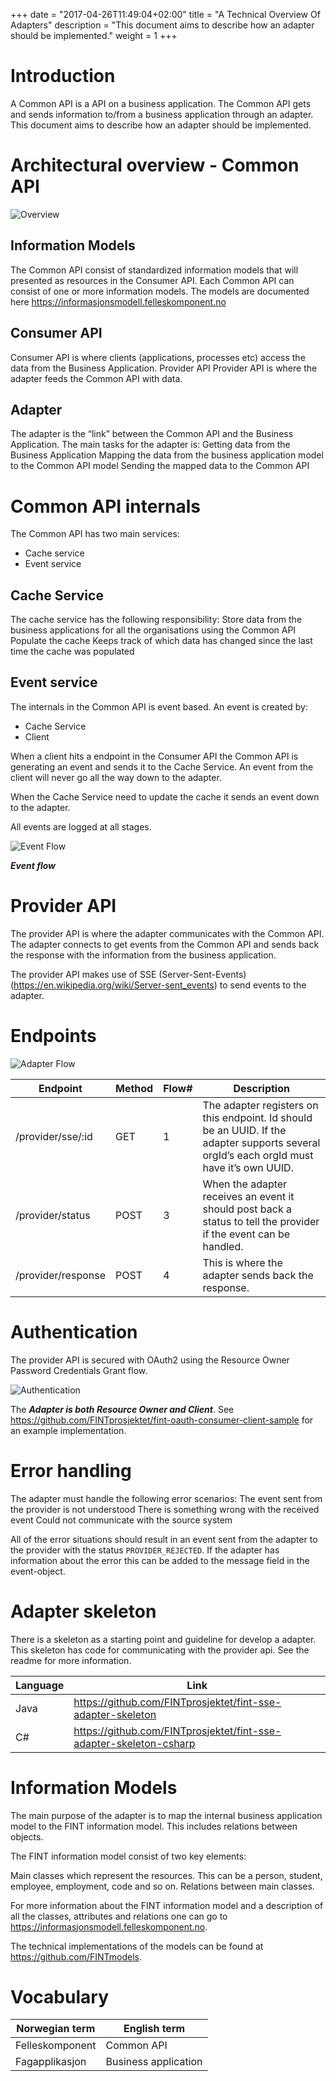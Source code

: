 +++
date = "2017-04-26T11:49:04+02:00"
title = "A Technical Overview Of Adapters"
description = "This document aims to describe how an adapter should be implemented."
weight = 1
+++

# Introduction
A Common API is a API on a business application. The Common API gets and sends information to/from a business application through an adapter. This document aims to describe how an adapter should be implemented.

# Architectural overview - Common API

<img src="/images/architec-overview-kopi.png" alt="Overview" class="img-responsive" />

## Information Models
The Common API consist of standardized information models that will presented as resources in the Consumer API. Each Common API can consist of one or more information models. The models are documented here https://informasjonsmodell.felleskomponent.no

## Consumer API
Consumer API is where clients (applications, processes etc) access the data from the Business Application. 
Provider API
Provider API is where the adapter feeds the Common API with data.

## Adapter
The adapter is the “link” between the Common API and the Business Application. The main tasks for the adapter is:
Getting data from the Business Application
Mapping the data from the business application model to the Common API model
Sending the mapped data to the Common API

# Common API internals
The Common API has two main services:

* Cache service
* Event service

## Cache Service

The cache service has the following responsibility:
Store data from the business applications for all the organisations using the Common API
Populate the cache
Keeps track of which data has changed since the last time the cache was populated

## Event service

The internals in the Common API is event based. An event is created by:

* Cache Service
* Client

When a client hits a endpoint in the Consumer API the Common API is generating an event and sends it to the Cache Service. An event from the client will never go all the way down to the adapter.

When the Cache Service need to update the cache it sends an event down to the adapter.

All events are logged at all stages.

<img src="/images/fint-event-flow.png" alt="Event Flow" class="img-responsive" />

***Event flow***

# Provider API
The provider API is where the adapter communicates with the Common API. The adapter connects to get events from the Common API and sends back the response with the information from the business application.

The provider API makes use of SSE (Server-Sent-Events) (https://en.wikipedia.org/wiki/Server-sent_events) to send events to the adapter.

# Endpoints

<img src="/images/adapter-flow.png" alt="Adapter Flow" class="img-responsive" />

| Endpoint           | Method | Flow# | Description                                                                                                                               |
|--------------------|--------|-------|-------------------------------------------------------------------------------------------------------------------------------------------|
| /provider/sse/:id  | GET    | 1     | The adapter registers on this endpoint. Id should be an UUID. If the adapter supports several orgId’s each orgId must have it’s own UUID. |
| /provider/status   | POST   | 3     | When the adapter receives an event it should post back a status to tell the provider if the event can be handled.                         |
| /provider/response | POST   | 4     | This is where the adapter sends back the response.                                                                                        |

# Authentication

The provider API is secured with OAuth2 using the Resource Owner Password Credentials Grant flow.

<img src="/images/authentication.png" alt="Authentication" class="img-responsive" />

The ***Adapter is both Resource Owner and Client***. See https://github.com/FINTprosjektet/fint-oauth-consumer-client-sample for an example implementation.

# Error handling

The adapter must handle the following error scenarios:
The event sent from the provider is not understood
There is something wrong with the received event
Could not communicate with the source system

All of the error situations should result in an event sent from the adapter to the provider with the status `PROVIDER_REJECTED`. If the adapter has information about the error this can be added to the message field in the event-object.

# Adapter skeleton

There is a skeleton as a starting point and guideline for develop a adapter. This skeleton has code for communicating with the provider api. See the readme for more information.

| Language | Link                                                               |
|----------|--------------------------------------------------------------------|
| Java     | https://github.com/FINTprosjektet/fint-sse-adapter-skeleton        |
| C#       | https://github.com/FINTprosjektet/fint-sse-adapter-skeleton-csharp |

# Information Models
The main purpose of the adapter is to map the internal business application model to the FINT information model. This includes relations between objects. 

The FINT information model consist of two key elements:

Main classes which represent the resources. This can be a person, student, employee, employment, code and so on.
Relations between main classes. 

For more information about the FINT information model and a description of all the classes, attributes and relations one can go to https://informasjonsmodell.felleskomponent.no.

The technical implementations of the models can be found at https://github.com/FINTmodels.

# Vocabulary

| Norwegian term  | English term         |
|-----------------|----------------------|
| Felleskomponent | Common API           |
| Fagapplikasjon  | Business application |